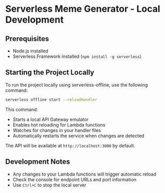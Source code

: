 # Serverless Meme Generator - Local Development

## Prerequisites
- Node.js installed
- Serverless Framework installed (`npm install -g serverless`)

## Starting the Project Locally

To run the project locally using serverless-offline, use the following command:

```bash
serverless offline start --reloadHandler
```

This command:
- Starts a local API Gateway emulator
- Enables hot reloading for Lambda functions
- Watches for changes in your handler files
- Automatically restarts the service when changes are detected

The API will be available at `http://localhost:3000` by default.

## Development Notes
- Any changes to your Lambda functions will trigger automatic reload
- Check the console for endpoint URLs and port information
- Use `Ctrl+C` to stop the local server